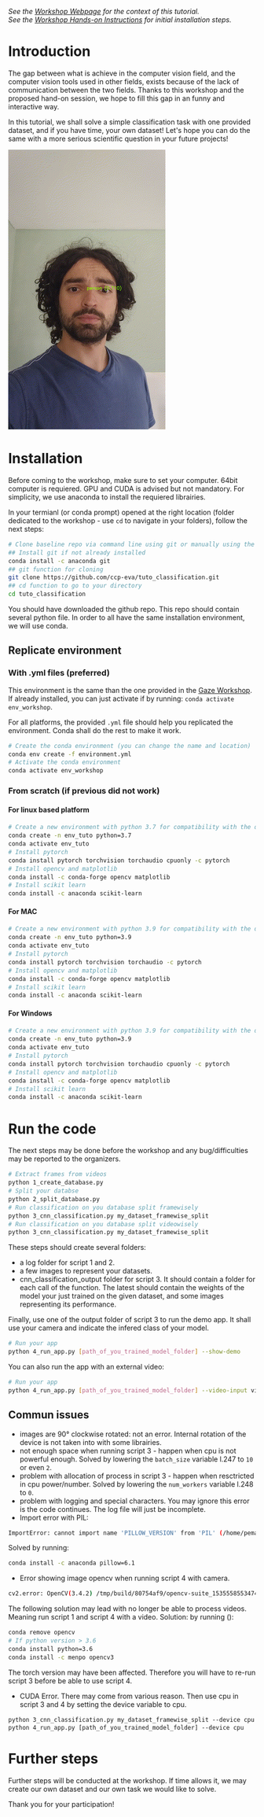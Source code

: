*See the [Workshop Webpage](https://www.primate-cognition.eu/de/veranstaltungen/bridging-the-technological-gap-workshop.html) for the context of this tutorial.* <br>
*See the [Workshop Hands-on Instructions](https://www.primate-cognition.eu/de/veranstaltungen/bridging-the-technological-gap-workshop/hands-on-sessions) for initial installation steps.*

# Introduction

The gap between what is achieve in the computer vision field, and the computer vision tools used in other fields, exists because of the lack of communication between the two fields. Thanks to this workshop and the proposed hand-on session, we hope to fill this gap in an funny and interactive way.

In this tutorial, we shall solve a simple classification task with one provided dataset, and if you have time, your own dataset! Let's hope you can do the same with a more serious scientific question in your future projects!

![](video_demo_output.gif)

# Installation

<!--
For organization:
``` bash
# to create md5sums files
find -type f -exec md5sum "{}" + > MD5SUMS
# to create env .yml files
conda env export --name ME22_env --file environment_with_versions.yml
conda env export --name ME22_env --from-history --file environment.yml
```
-->

Before coming to the workshop, make sure to set your computer. 64bit computer is requiered. GPU and CUDA is advised but not mandatory. For simplicity, we use anaconda to install the requiered librairies.

In your termianl (or conda prompt) opened at the right location (folder dedicated to the workshop - use ```cd``` to navigate in your folders), follow the next steps:

``` bash
# Clone baseline repo via command line using git or manually using the browser: download zip file, extract it in appropriate location and open a terminal in tuto_classification folder
## Install git if not already installed
conda install -c anaconda git
## git function for cloning
git clone https://github.com/ccp-eva/tuto_classification.git
## cd function to go to your directory
cd tuto_classification
```

You should have downloaded the github repo. This repo should contain several python file. In order to all have the same installation environment, we will use conda.

## Replicate environment

### With .yml files (preferred)

This environment is the same than the one provided in the [Gaze Workshop](https://github.com/erkil1452/gaze_workshop_public). If already installed, you can just activate if by running: `conda activate env_workshop`.

For all platforms, the provided `.yml` file should help you replicated the environment. Conda shall do the rest to make it work.

``` bash
# Create the conda environment (you can change the name and location)
conda env create -f environment.yml
# Activate the conda environment
conda activate env_workshop
```

### From scratch (if previous did not work)

#### For linux based platform


``` bash
# Create a new environment with python 3.7 for compatibility with the different librairies
conda create -n env_tuto python=3.7
conda activate env_tuto
# Install pytorch
conda install pytorch torchvision torchaudio cpuonly -c pytorch
# Install opencv and matplotlib
conda install -c conda-forge opencv matplotlib
# Install scikit learn
conda install -c anaconda scikit-learn 
```

#### For MAC

``` bash
# Create a new environment with python 3.9 for compatibility with the different librairies
conda create -n env_tuto python=3.9
conda activate env_tuto
# Install pytorch
conda install pytorch torchvision torchaudio -c pytorch
# Install opencv and matplotlib
conda install -c conda-forge opencv matplotlib
# Install scikit learn
conda install -c anaconda scikit-learn 
```

#### For Windows

``` bash
# Create a new environment with python 3.9 for compatibility with the different librairies
conda create -n env_tuto python=3.9
conda activate env_tuto
# Install pytorch
conda install pytorch torchvision torchaudio cpuonly -c pytorch
# Install opencv and matplotlib
conda install -c conda-forge opencv matplotlib
# Install scikit learn
conda install -c anaconda scikit-learn 
```

# Run the code

The next steps may be done before the workshop and any bug/difficulties may be reported to the organizers.

``` bash
# Extract frames from videos
python 1_create_database.py
# Split your databse
python 2_split_database.py
# Run classification on you database split framewisely
python 3_cnn_classification.py my_dataset_framewise_split
# Run classification on you database split videowisely
python 3_cnn_classification.py my_dataset_framewise_split
```

These steps should create several folders:
- a log folder for script 1 and 2.
- a few images to represent your datasets.
- cnn_classification_output folder for script 3. It should contain a folder for each call of the function. The latest should contain the weights of the model your just trained on the given dataset, and some images representing its performance.

Finally, use one of the output folder of script 3 to run the demo app. It shall use your camera and indicate the infered class of your model.

``` bash
# Run your app
python 4_run_app.py [path_of_you_trained_model_folder] --show-demo
```

You can also run the app with an external video:


``` bash
# Run your app
python 4_run_app.py [path_of_you_trained_model_folder] --video-input video_test.mp4 --show-demo
```

## Commun issues

- images are 90° clockwise rotated: not an error. Internal rotation of the device is not taken into with some librairies.
- not enough space when running script 3 - happen when cpu is not powerful enough.
Solved by lowering the `batch_size` variable l.247 to `10` or even `2`.
- problem with allocation of process in script 3 - happen when resctricted in cpu power/number.
Solved by lowering the `num_workers` variable l.248 to `0`.
- problem with logging and special characters. You may ignore this error is the code continues. The log file will just be incomplete.
- Import error with PIL:
``` bash
ImportError: cannot import name 'PILLOW_VERSION' from 'PIL' (/home/pemartin/Documents/MPI/Projects/tuto_classification/env/lib/python3.7/site-packages/PIL/__init__.py)
```
Solved by running:
``` bash
conda install -c anaconda pillow=6.1
```
- Error showing image opencv when running script 4 with camera.
``` bash
cv2.error: OpenCV(3.4.2) /tmp/build/80754af9/opencv-suite_1535558553474/work/modules/highgui/src/window.cpp:632: error: (-2:Unspecified error) The function is not implemented. Rebuild the library with Windows, GTK+ 2.x or Carbon support. If you are on Ubuntu or Debian, install libgtk2.0-dev and pkg-config, then re-run cmake or configure script in function 'cvShowImage'
```
The following solution may lead with no longer be able to process videos. Meaning run script 1 and script 4 with a video. Solution: by running ():
``` bash
conda remove opencv
# If python version > 3.6
conda install python=3.6
conda install -c menpo opencv3
```
The torch version may have been affected. Therefore you will have to re-run script 3 before be able to use script 4.
- CUDA Error. There may come from various reason. Then use cpu in script 3 and 4 by setting the device variable to cpu.
```
python 3_cnn_classification.py my_dataset_framewise_split --device cpu
python 4_run_app.py [path_of_you_trained_model_folder] --device cpu
```

# Further steps

Further steps will be conducted at the workshop. If time allows it, we may create our own dataset and our own task we would like to solve.

Thank you for your participation!

